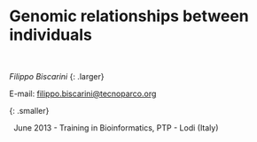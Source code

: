 

# Genomic relationships between individuals


&nbsp;
&nbsp;
&nbsp;

*Filippo Biscarini*
{: .larger}

E-mail:
<filippo.biscarini@tecnoparco.org>
<!-- <chiara.broccanello@studenti.unipd.it> -->
{: .smaller}

&nbsp;
June 2013 - Training in Bioinformatics, PTP - Lodi (Italy)
